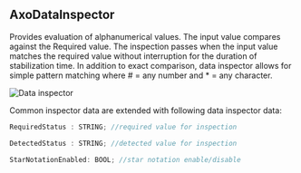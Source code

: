 ## AxoDataInspector

Provides evaluation of alphanumerical values. The input value compares against the Required value. The inspection passes when the input value matches the required value without interruption for the duration of stabilization time. In addition to exact comparison, data inspector allows for simple pattern matching where # = any number and * = any character.

![Data inspector](~/images/data-inspector.png)

Common inspector data are extended with following data inspector data:

```C#
RequiredStatus : STRING; //required value for inspection

DetectedStatus : STRING; //detected value for inspection

StarNotationEnabled: BOOL; //star notation enable/disable

```